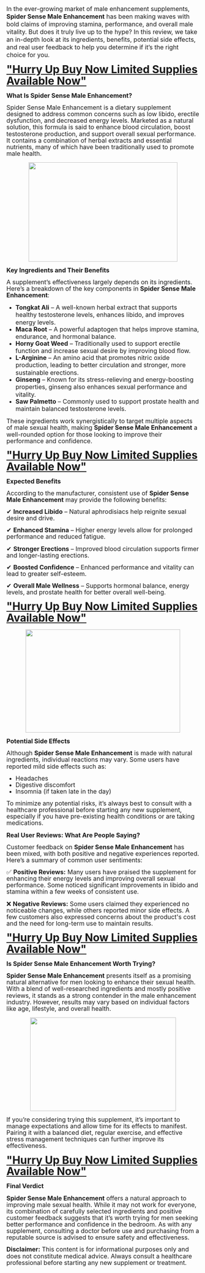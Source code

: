 <p><span style="font-size: 12pt;">In the
ever-growing market of male enhancement supplements, </span><b style="font-size: 12pt;">Spider Sense Male
Enhancement</b><span style="font-size: 12pt;"> has been making waves with bold claims of improving stamina,
performance, and overall male vitality. But does it truly live up to the hype?
In this review, we take an in-depth look at its ingredients, benefits,
potential side effects, and real user feedback to help you determine if it’s
the right choice for you.</span></p>

<p class="MsoNormal"><b><span style="font-size: 21pt; line-height: 107%;"><a href="https://nutraleafs.com/Nitric">"Hurry Up Buy Now Limited Supplies
Available Now"</a><o:p></o:p></span></b></p>

<p class="MsoNormal"><b><span style="font-size: 12pt; line-height: 107%;">What Is
Spider Sense Male Enhancement?<o:p></o:p></span></b></p>

<p class="MsoNormal"><span style="font-size: 12pt; line-height: 107%;">Spider Sense
Male Enhancement is a dietary supplement designed to address common concerns
such as low libido, erectile dysfunction, and decreased energy levels. Marketed
as a natural solution, this formula is said to enhance blood circulation, boost
testosterone production, and support overall sexual performance. It contains a
combination of herbal extracts and essential nutrients, many of which have been
traditionally used to promote male health.<o:p></o:p></span></p><p class="MsoNormal"></p><div class="separator" style="clear: both; text-align: center;"><a href="https://nutraleafs.com/Nitric" style="margin-left: 1em; margin-right: 1em;" target="_blank"><img border="0" data-original-height="600" data-original-width="900" height="259" src="https://blogger.googleusercontent.com/img/b/R29vZ2xl/AVvXsEgZEhSAfxvl68v0IyxSGdzvJGu2VPKiGEc-VFG5efJC3z75hjrQMs7LrlQMT692y-y_C0WU1AV9xMYfpfDBBAUfXpMCtJkv4wQh70PV2TIxLjkLGE6Spo5pMkoAulfXC8mgR5TNlvhCouX8KCSmbNFX0hGEzX4T_DwVy3LVwmzODQsv0imVBb5O_oP7mzLb/w389-h259/Erectonol%2023.webp" width="389" /></a></div><p></p>

<p class="MsoNormal"><b><span style="font-size: 12pt; line-height: 107%;">Key
Ingredients and Their Benefits<o:p></o:p></span></b></p>

<p class="MsoNormal"><span style="font-size: 12pt; line-height: 107%;">A
supplement’s effectiveness largely depends on its ingredients. Here’s a
breakdown of the key components in <b>Spider Sense Male Enhancement</b>:<o:p></o:p></span></p>

<ul style="margin-top: 0cm;" type="disc">
 <li class="MsoNormal" style="mso-list: l1 level1 lfo1; tab-stops: list 36.0pt;"><b><span style="font-size: 12pt; line-height: 107%;">Tongkat Ali</span></b><span style="font-size: 12pt; line-height: 107%;"> – A well-known herbal extract
     that supports healthy testosterone levels, enhances libido, and improves
     energy levels.<o:p></o:p></span></li>
 <li class="MsoNormal" style="mso-list: l1 level1 lfo1; tab-stops: list 36.0pt;"><b><span style="font-size: 12pt; line-height: 107%;">Maca Root</span></b><span style="font-size: 12pt; line-height: 107%;"> – A powerful adaptogen that
     helps improve stamina, endurance, and hormonal balance.<o:p></o:p></span></li>
 <li class="MsoNormal" style="mso-list: l1 level1 lfo1; tab-stops: list 36.0pt;"><b><span style="font-size: 12pt; line-height: 107%;">Horny Goat Weed</span></b><span style="font-size: 12pt; line-height: 107%;"> – Traditionally used to support
     erectile function and increase sexual desire by improving blood flow.<o:p></o:p></span></li>
 <li class="MsoNormal" style="mso-list: l1 level1 lfo1; tab-stops: list 36.0pt;"><b><span style="font-size: 12pt; line-height: 107%;">L-Arginine</span></b><span style="font-size: 12pt; line-height: 107%;"> – An amino acid that promotes
     nitric oxide production, leading to better circulation and stronger, more
     sustainable erections.<o:p></o:p></span></li>
 <li class="MsoNormal" style="mso-list: l1 level1 lfo1; tab-stops: list 36.0pt;"><b><span style="font-size: 12pt; line-height: 107%;">Ginseng</span></b><span style="font-size: 12pt; line-height: 107%;"> – Known for its
     stress-relieving and energy-boosting properties, ginseng also enhances
     sexual performance and vitality.<o:p></o:p></span></li>
 <li class="MsoNormal" style="mso-list: l1 level1 lfo1; tab-stops: list 36.0pt;"><b><span style="font-size: 12pt; line-height: 107%;">Saw Palmetto</span></b><span style="font-size: 12pt; line-height: 107%;"> – Commonly used to support
     prostate health and maintain balanced testosterone levels.<o:p></o:p></span></li>
</ul>

<p class="MsoNormal"><span style="font-size: 12pt; line-height: 107%;">These
ingredients work synergistically to target multiple aspects of male sexual
health, making <b>Spider Sense Male Enhancement</b> a well-rounded option for
those looking to improve their performance and confidence.<o:p></o:p></span></p>

<p class="MsoNormal"><b><span style="font-size: 21pt; line-height: 107%;"><a href="https://nutraleafs.com/Nitric">"Hurry Up Buy Now Limited Supplies
Available Now"</a><o:p></o:p></span></b></p>

<p class="MsoNormal"><b><span style="font-size: 12pt; line-height: 107%;">Expected
Benefits<o:p></o:p></span></b></p>

<p class="MsoNormal"><span style="font-size: 12pt; line-height: 107%;">According to
the manufacturer, consistent use of <b>Spider Sense Male Enhancement</b> may
provide the following benefits:<o:p></o:p></span></p>

<p class="MsoNormal"><span face="&quot;Segoe UI Symbol&quot;,sans-serif" style="font-size: 12pt; line-height: 107%; mso-bidi-font-family: &quot;Segoe UI Symbol&quot;;">✔</span><span style="font-size: 12pt; line-height: 107%;"> <b>Increased Libido</b> – Natural
aphrodisiacs help reignite sexual desire and drive.<o:p></o:p></span></p>

<p class="MsoNormal"><span face="&quot;Segoe UI Symbol&quot;,sans-serif" style="font-size: 12pt; line-height: 107%; mso-bidi-font-family: &quot;Segoe UI Symbol&quot;;">✔</span><span style="font-size: 12pt; line-height: 107%;"> <b>Enhanced Stamina</b> – Higher
energy levels allow for prolonged performance and reduced fatigue.<o:p></o:p></span></p>

<p class="MsoNormal"><span face="&quot;Segoe UI Symbol&quot;,sans-serif" style="font-size: 12pt; line-height: 107%; mso-bidi-font-family: &quot;Segoe UI Symbol&quot;;">✔</span><span style="font-size: 12pt; line-height: 107%;"> <b>Stronger Erections</b> – Improved
blood circulation supports firmer and longer-lasting erections.<o:p></o:p></span></p>

<p class="MsoNormal"><span face="&quot;Segoe UI Symbol&quot;,sans-serif" style="font-size: 12pt; line-height: 107%; mso-bidi-font-family: &quot;Segoe UI Symbol&quot;;">✔</span><span style="font-size: 12pt; line-height: 107%;"> <b>Boosted Confidence</b> – Enhanced
performance and vitality can lead to greater self-esteem.<o:p></o:p></span></p>

<p class="MsoNormal"><span face="&quot;Segoe UI Symbol&quot;,sans-serif" style="font-size: 12pt; line-height: 107%; mso-bidi-font-family: &quot;Segoe UI Symbol&quot;;">✔</span><span style="font-size: 12pt; line-height: 107%;"> <b>Overall Male Wellness</b> –
Supports hormonal balance, energy levels, and prostate health for better
overall well-being.<o:p></o:p></span></p>

<p class="MsoNormal"><b><span style="font-size: 21pt; line-height: 107%;"><a href="https://nutraleafs.com/Nitric">"Hurry Up Buy Now Limited Supplies
Available Now"</a><o:p></o:p></span></b></p>

<p class="MsoNormal"><b></b></p><div class="separator" style="clear: both; text-align: center;"><b><a href="https://nutraleafs.com/Nitric" style="margin-left: 1em; margin-right: 1em;" target="_blank"><img border="0" data-original-height="640" data-original-width="960" height="269" src="https://blogger.googleusercontent.com/img/b/R29vZ2xl/AVvXsEi4H2frRvHEFqaY5OKuUnh-_AOZz18TqGBkP4V2NjG_nw8IXUm5pSbh0ULoU_4KJwjHqS_DMzg9ZZCeiDxGujcp5AMoR5pGKLXazJlr2n50Au6jOgkPpiMyiuohfehuwHNtmlAWOamiafNeS-9nSqX0Ipkr-x5h1tNSfDYkSQ56m0URr-ixNts-fshSX4_9/w404-h269/Erectonol%208.webp" width="404" /></a></b></div><p></p><p class="MsoNormal"><b><span style="font-size: 12pt; line-height: 107%;">Potential
Side Effects<o:p></o:p></span></b></p>

<p class="MsoNormal"><span style="font-size: 12pt; line-height: 107%;">Although <b>Spider
Sense Male Enhancement</b> is made with natural ingredients, individual
reactions may vary. Some users have reported mild side effects such as:<o:p></o:p></span></p>

<ul style="margin-top: 0cm;" type="disc">
 <li class="MsoNormal" style="mso-list: l0 level1 lfo2; tab-stops: list 36.0pt;"><span style="font-size: 12pt; line-height: 107%;">Headaches<o:p></o:p></span></li>
 <li class="MsoNormal" style="mso-list: l0 level1 lfo2; tab-stops: list 36.0pt;"><span style="font-size: 12pt; line-height: 107%;">Digestive discomfort<o:p></o:p></span></li>
 <li class="MsoNormal" style="mso-list: l0 level1 lfo2; tab-stops: list 36.0pt;"><span style="font-size: 12pt; line-height: 107%;">Insomnia (if taken late in the
     day)<o:p></o:p></span></li>
</ul>

<p class="MsoNormal"><span style="font-size: 12pt; line-height: 107%;">To minimize
any potential risks, it’s always best to consult with a healthcare professional
before starting any new supplement, especially if you have pre-existing health
conditions or are taking medications.<o:p></o:p></span></p>

<p class="MsoNormal"><b><span style="font-size: 12pt; line-height: 107%;">Real User
Reviews: What Are People Saying?<o:p></o:p></span></b></p>

<p class="MsoNormal"><span style="font-size: 12pt; line-height: 107%;">Customer
feedback on <b>Spider Sense Male Enhancement</b> has been mixed, with both
positive and negative experiences reported. Here’s a summary of common user
sentiments:<o:p></o:p></span></p>

<p class="MsoNormal"><span face="&quot;Segoe UI Emoji&quot;,sans-serif" style="font-size: 12pt; line-height: 107%; mso-bidi-font-family: &quot;Segoe UI Emoji&quot;;">✅</span><span style="font-size: 12pt; line-height: 107%;"> <b>Positive Reviews:</b> Many users
have praised the supplement for enhancing their energy levels and improving
overall sexual performance. Some noticed significant improvements in libido and
stamina within a few weeks of consistent use.<o:p></o:p></span></p>

<p class="MsoNormal"><span face="&quot;Segoe UI Emoji&quot;,sans-serif" style="font-size: 12pt; line-height: 107%; mso-bidi-font-family: &quot;Segoe UI Emoji&quot;;">❌</span><span style="font-size: 12pt; line-height: 107%;"> <b>Negative Reviews:</b> Some users
claimed they experienced no noticeable changes, while others reported minor
side effects. A few customers also expressed concerns about the product's cost
and the need for long-term use to maintain results.<o:p></o:p></span></p>

<p class="MsoNormal"><b><span style="font-size: 21pt; line-height: 107%;"><a href="https://nutraleafs.com/Nitric">"Hurry Up Buy Now Limited Supplies
Available Now"</a><o:p></o:p></span></b></p>

<p class="MsoNormal"><b><span style="font-size: 12pt; line-height: 107%;">Is Spider
Sense Male Enhancement Worth Trying?<o:p></o:p></span></b></p>

<p class="MsoNormal"><b><span style="font-size: 12pt; line-height: 107%;">Spider
Sense Male Enhancement</span></b><span style="font-size: 12pt; line-height: 107%;"> presents itself as a promising natural alternative for men looking to
enhance their sexual health. With a blend of well-researched ingredients and
mostly positive reviews, it stands as a strong contender in the male
enhancement industry. However, results may vary based on individual factors
like age, lifestyle, and overall health.<o:p></o:p></span></p><p class="MsoNormal"></p><div class="separator" style="clear: both; text-align: center;"><a href="https://nutraleafs.com/Nitric" style="margin-left: 1em; margin-right: 1em;" target="_blank"><img border="0" data-original-height="192" data-original-width="300" height="244" src="https://blogger.googleusercontent.com/img/b/R29vZ2xl/AVvXsEi5we6Jyz67xRAkeKDB7waDtmPEF-J27zBjz0IBGkW8-ZNaaGQ5UbG0YCG5h-wxwbI-9pAqjJaSNrDnfNRgc4_aKiiWKY5-MnecjiSJyMN2ksMypk_Aue4NLeOPCBuNfrVJlGPPHvTmHZ3IxPhxkrmFVepNIgitDigV9S55UdsWpDtObZ8pmIn11LTKKrJH/w381-h244/Erectonol%2010.webp" width="381" /></a></div><p></p>

<p class="MsoNormal"><span style="font-size: 12pt; line-height: 107%;">If you’re
considering trying this supplement, it’s important to manage expectations and
allow time for its effects to manifest. Pairing it with a balanced diet,
regular exercise, and effective stress management techniques can further
improve its effectiveness.<o:p></o:p></span></p>

<p class="MsoNormal"><b><span style="font-size: 21pt; line-height: 107%;"><a href="https://nutraleafs.com/Nitric">"Hurry Up Buy Now Limited Supplies
Available Now"</a><o:p></o:p></span></b></p>

<p class="MsoNormal"><b><span style="font-size: 12pt; line-height: 107%;">Final
Verdict<o:p></o:p></span></b></p>

<p class="MsoNormal"><b><span style="font-size: 12pt; line-height: 107%;">Spider
Sense Male Enhancement</span></b><span style="font-size: 12pt; line-height: 107%;"> offers a natural approach to improving male sexual health. While it may
not work for everyone, its combination of carefully selected ingredients and
positive customer feedback suggests that it’s worth trying for men seeking
better performance and confidence in the bedroom. As with any supplement,
consulting a doctor before use and purchasing from a reputable source is
advised to ensure safety and effectiveness.<o:p></o:p></span></p>

<p class="MsoNormal"><b><span style="font-size: 12pt; line-height: 107%;">Disclaimer:</span></b><span style="font-size: 12pt; line-height: 107%;"> This content is for informational
purposes only and does not constitute medical advice. Always consult a
healthcare professional before starting any new supplement or treatment.<o:p></o:p></span></p>

<p class="MsoNormal"><span style="font-size: 12pt; line-height: 107%;"><o:p>&nbsp;</o:p></span></p>
